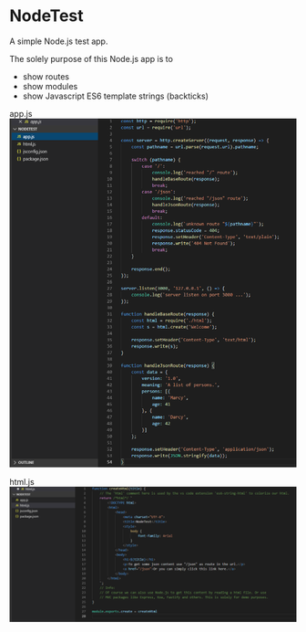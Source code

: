 # NodeTest
A simple Node.js test app.


The solely purpose of this Node.js app is to
- show routes
- show modules
- show Javascript ES6 template strings (backticks)

app.js
![Alt text](/screenshots/app.png?raw=true "app.js")

html.js
![Alt text](/screenshots/html.png?raw=true "html.js")
